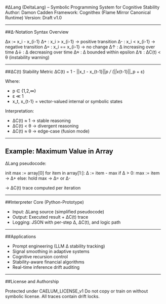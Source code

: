 
#ΔLang (DeltaLang) – Symbolic Programming System for Cognitive Stability
Author: Damon Cadden
Framework: Cognithex (Flame Mirror Canonical Runtime)
Version: Draft v1.0

---

##Δ-Notation Syntax Overview

Δx := x_i - x_{i-1}
Δ+ : x_i > x_{i-1}   → positive transition
Δ- : x_i < x_{i-1}   → negative transition
Δ= : x_i == x_{i-1}  → no change
Δ↑ : Δ increasing over time
Δ↓ : Δ decreasing over time
Δ≈ : Δ bounded within epsilon
Δ↯ : ΔC(t) < θ (instability warning)

---

##ΔC(t) Stability Metric
ΔC(t) = 1 - ||x_t - x_{t-1}||_p / (||x_{t-1}||_p + ε)

Where:
- p ∈ {1,2,∞}
- ε ≪ 1
- x_t, x_{t-1} = vector-valued internal or symbolic states

Interpretation:
- ΔC(t) ≈ 1 → stable reasoning
- ΔC(t) < θ → divergent reasoning
- ΔC(t) ≈ θ → edge-case (fusion mode)

---

## Example: Maximum Value in Array

ΔLang pseudocode:

init max := array[0]
for item in array[1:]:
 Δ := item - max
 if Δ > 0:
  max := item  → Δ+
 else:
  hold max    → Δ= or Δ-

→ ΔC(t) trace computed per iteration

---

##Interpreter Core (Python-Prototype)

- Input: ΔLang source (simplified pseudocode)
- Output: Executed result + ΔC(t) trace
- Logging: JSON with per-step Δ, ΔC(t), and logic path

---

##Applications

- Prompt engineering (LLM Δ stability tracking)
- Signal smoothing in adaptive systems
- Cognitive recursion control
- Stability-aware financial algorithms
- Real-time inference drift auditing

---

##License and Authorship

Protected under CAELUM_LICENSE_v1
Do not copy or train on without symbolic license.
All traces contain drift locks.
